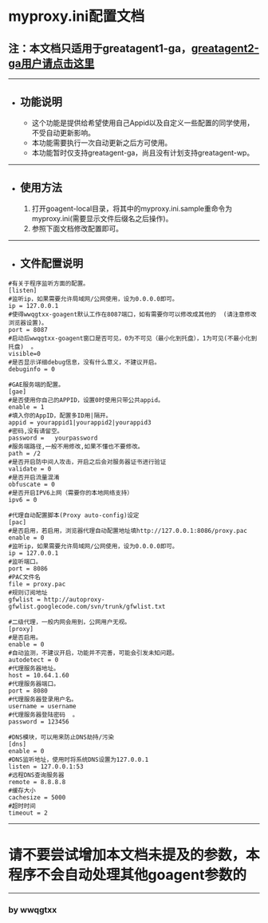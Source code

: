 # myproxy.ini配置文档 #
## 注：本文档只适用于greatagent1-ga，[greatagent2-ga用户请点击这里](proxymyini.md) ##

---

  * ## 功能说明 ##
    * 这个功能是提供给希望使用自己Appid以及自定义一些配置的同学使用，不受自动更新影响。
    * 本功能需要执行一次自动更新之后方可使用。
    * 本功能暂时仅支持greatagent-ga，尚且没有计划支持greatagent-wp。

---

  * ## 使用方法 ##
    1. 打开goagent-local目录，将其中的myproxy.ini.sample重命令为myproxy.ini(需要显示文件后缀名之后操作)。
    1. 参照下面文档修改配置即可。

---

  * ## 文件配置说明 ##
```
#有关于程序监听方面的配置。
[listen]
#监听ip，如果需要允许局域网/公网使用，设为0.0.0.0即可。
ip = 127.0.0.1
#使得wwqgtxx-goagent默认工作在8087端口，如有需要你可以修改成其他的  (请注意修改浏览器设置)。
port = 8087
#启动后wwqgtxx-goagent窗口是否可见，0为不可见（最小化到托盘），1为可见(不最小化到托盘)  。
visible=0
#是否显示详细debug信息，没有什么意义，不建议开启。
debuginfo = 0   

#GAE服务端的配置。
[gae]   
#是否使用你自己的APPID，设置0时使用只带公共appid。
enable = 1 
#填入你的AppID，配置多ID用|隔开。
appid = yourappid1|yourappid2|yourappid3
#密码,没有请留空。
password =   yourpassword
#服务端路径,一般不用修改,如果不懂也不要修改。
path = /2 
#是否开启防中间人攻击，开启之后会对服务器证书进行验证
validate = 0
#是否开启流量混淆
obfuscate = 0
#是否开启IPV6上网（需要你的本地网络支持）
ipv6 = 0

#代理自动配置脚本(Proxy auto-config)设定
[pac]  
#是否启用，若启用，浏览器代理自动配置地址填http://127.0.0.1:8086/proxy.pac
enable = 0 
#监听ip，如果需要允许局域网/公网使用，设为0.0.0.0即可。
ip = 127.0.0.1
#监听端口。
port = 8086
#PAC文件名
file = proxy.pac
#规则订阅地址
gfwlist = http://autoproxy-gfwlist.googlecode.com/svn/trunk/gfwlist.txt 

#二级代理，一般内网会用到，公网用户无视。
[proxy]  
#是否启用。
enable = 0 
#自动监测，不建议开启，功能并不完善，可能会引发未知问题。
autodetect = 0
#代理服务器地址。
host = 10.64.1.60  
#代理服务器端口。
port = 8080   
#代理服务器登录用户名。
username = username
#代理服务器登陆密码  。
password = 123456

#DNS模块，可以用来防止DNS劫持/污染
[dns]
enable = 0
#DNS监听地址，使用时将系统DNS设置为127.0.0.1
listen = 127.0.0.1:53
#远程DNS查询服务器
remote = 8.8.8.8
#缓存大小
cachesize = 5000
#超时时间
timeout = 2
```

---

# 请不要尝试增加本文档未提及的参数，本程序不会自动处理其他goagent参数的 #

---

### by wwqgtxx ###